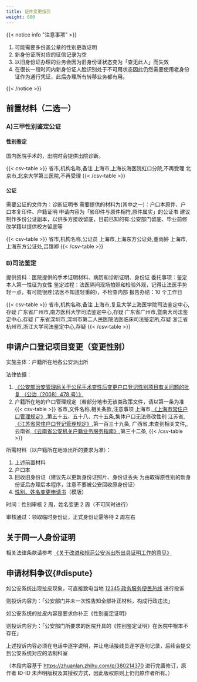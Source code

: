 ```yaml
---
title: 证件变更指引
weight: 600
---
```


{{< notice info "注意事项" >}}

1. 可能需要多份盖公章的性别更改证明
1. 新身份证所对应的征信记录为空
1. 以旧身份证办理的业务会因为旧身份证状态变为「查无此人」而失效
1. 在很长一段时间内新身份证人脸识别处于不可用状态因此仍然需要使用老身份证作为通行凭证，此后办理所有转移业务都有用。

{{< /notice >}}

## 前置材料（二选一）

### A)三甲性别鉴定公证

#### 性别鉴定

国内医院手术的，出院时会提供出院诊断。

{{< csv-table >}}
省市,机构名称,备注
上海市,上海长海医院虹口分院,不再受理
北京市,北京大学第三医院,不再受理
{{< /csv-table >}}

#### 公证

需要公证的文件为：诊断证明书
需要提供的材料为(其中之一)：户口本原件、户口本复印件、户籍证明
申请内容为「影印件与原件相符,原件属实」的公证书
建议制作多份公证副本，以供多方接收留底，目前已知的有:公安部门留底、毕业前修改学籍以提供校方留底等

{{< csv-table >}}
省市,机构名称,公证员
上海市,上海东方公证处,董雨婷
上海市,上海东方公证处,吕臻卿
{{< /csv-table >}}

### B)司法鉴定

提供资料：医院提供的手术证明材料、病历和诊断证明、身份证
委托事项：鉴定本人第一性征为女性
鉴定过程：法医隔间现场拍照和检验外观，记得让法医手势轻一点，有可能很疼(法医不知道轻重的)，不检查内部
报告办结：10 个工作日

{{< csv-table >}}
省市,机构名称,备注
上海市,复旦大学上海医学院司法鉴定中心,存疑
广东省广州市,南方医科大学司法鉴定中心,存疑
广东省广州市,暨南大司法鉴定中心,存疑
广东省深圳市,深圳市第二人民医院法医临床司法鉴定所,存疑
浙江省杭州市,浙江大学司法鉴定中心,存疑
{{< /csv-table >}}

## 申请户口登记项目变更（变更性别）

实施主体：户籍所在地各公安派出所

法律依据：
1. [《公安部治安管理局关于公民手术变性后变更户口登记性别项目有关问题的批复 （公治〔2008〕478 号）》](http://www.luocheng.gov.cn/jczwgk/xjsd/hxgl/t9631779.shtml)
1. 户籍所在地的户口管理规定（若部分地市无该类政策文件，请以第一条为准\
   {{< csv-table >}}
省市,文件名称,相关条款,注意事项
上海市,[《上海市常住户口管理规定》](https://gaj.sh.gov.cn/shga/wzXxfbGj/detail?pa=110ef360e4374a41a9bee739534e6c5c54d01a372ab513b4df6374b968980fd4),第五十五、五十八、六十五条,集体户口无法修改性别
江苏省,[《江苏省常住户口登记管理规定》](https://www.suzhou.gov.cn/szsrmzf/hkbl/hkbl.shtml),第一百三十九条,
广西省,未查到相关文件,,
云南省,[《云南省公安机关户籍业务服务指南》](http://weixi.diqing.gov.cn/zfxxgk_weixi_gaj/zhengcewenjian/gfxwjgk/xxgfxwj/xxgfxwjk/202101/20210101_159792.html),第三十二条,
{{< /csv-table >}}

所需材料（以户籍所在地派出所的要求为准）：
1. 上述前置材料
1. 户口本
1. 回收旧身份证（建议先以更新身份证照片、身份证丢失 为由取得原性别的新身份证后办理后本程序，注意不要被公安回收原身份证）
1. [性别、姓名变更申请书](../apply-for-changes.pdf)（模版）

时间：性别审核 2 周，姓名变更 2 周（不可同时进行）

审核通过：领取临时身份证，正式身份证需等待 2 周左右

## 关于同一人身份证明

相关法律条款请参考 [《关于改进和规范公安派出所出具证明工作的意见》](http://www.gov.cn/xinwen/2016-08/11/content_5098821.htm)

## 申请材料争议{#dispute}

如公安系统出现扯皮现象，可直接致电当地 [12345 政务服务便民热线](https://baike.baidu.com/item/12345) 进行投诉

则投诉内容为：「公安部门并未一次性告知全部补正材料，构成行政违法」

如公安系统的扯皮内容是要求你补正《性别鉴定证明》

则投诉内容为：「公安部门所要求的医院开具的《性别鉴定证明》在医院中根本不存在」

上述投诉内容必须在电话中逐字说明，并让电话接线员逐字逐句记录，后续会提交到公安系统对应的法制科室

（本段内容基于 <https://zhuanlan.zhihu.com/p/380214370> 进行完善修订，原作者 ID-ID 未声明版权及其授权方式，因此版权原则上仍归原作者所有。）
